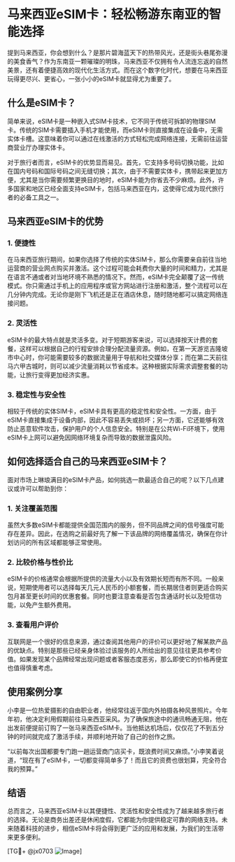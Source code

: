 # 马来西亚eSIM卡：轻松畅游东南亚的智能选择

提到马来西亚，你会想到什么？是那片碧海蓝天下的热带风光，还是街头巷尾弥漫的美食香气？作为东南亚一颗璀璨的明珠，马来西亚不仅拥有令人流连忘返的自然美景，还有着便捷高效的现代化生活方式。而在这个数字化时代，想要在马来西亚玩得更尽兴、更省心，一张小小的eSIM卡就显得尤为重要了。

## 什么是eSIM卡？

简单来说，eSIM卡是一种嵌入式SIM卡技术，它不同于传统可拆卸的物理SIM卡。传统的SIM卡需要插入手机才能使用，而eSIM卡则直接集成在设备中，无需实体卡槽。这意味着你可以通过在线激活的方式轻松完成网络连接，无需前往运营商营业厅办理实体卡。

对于旅行者而言，eSIM卡的优势显而易见。首先，它支持多号码切换功能，比如在国内号码和国际号码之间无缝切换；其次，由于不需要实体卡，携带起来更加方便，尤其是当你需要频繁更换目的地时，eSIM卡能为你省去不少麻烦。此外，许多国家和地区已经全面支持eSIM卡，包括马来西亚在内，这使得它成为现代旅行者的必备工具之一。

## 马来西亚eSIM卡的优势

### 1. **便捷性**
在马来西亚旅行期间，如果你选择了传统的实体SIM卡，那么你需要亲自前往当地运营商的营业网点购买并激活。这个过程可能会耗费你大量的时间和精力，尤其是在语言不通或者对当地环境不熟悉的情况下。然而，eSIM卡完全颠覆了这一传统模式。你只需通过手机上的应用程序或官方网站进行注册和激活，整个流程可以在几分钟内完成。无论你是刚下飞机还是正在酒店休息，随时随地都可以搞定网络连接问题。

### 2. **灵活性**
eSIM卡的最大特点就是灵活多变。对于短期游客来说，可以选择按天计费的套餐，这样可以根据自己的行程安排合理分配流量资源。例如，在第一天游览吉隆坡市中心时，你可能需要较多的数据流量用于导航和社交媒体分享；而在第二天前往马六甲古城时，则可以减少流量消耗以节省成本。这种根据实际需求调整套餐的功能，让旅行变得更加经济实惠。

### 3. **稳定性与安全性**
相较于传统的实体SIM卡，eSIM卡具有更高的稳定性和安全性。一方面，由于eSIM卡直接集成于设备内部，因此不容易丢失或损坏；另一方面，它还能够有效防止恶意软件攻击，保护用户的个人信息安全。特别是在公共Wi-Fi环境下，使用eSIM卡上网可以避免因网络环境复杂而导致的数据泄露风险。

## 如何选择适合自己的马来西亚eSIM卡？

面对市场上琳琅满目的eSIM卡产品，如何挑选一款最适合自己的呢？以下几点建议或许可以帮助到你：

### 1. **关注覆盖范围**
虽然大多数eSIM卡都能提供全国范围内的服务，但不同品牌之间的信号强度可能存在差异。因此，在选购之前最好先了解一下该品牌的网络覆盖情况，确保在你计划访问的所有区域都能够正常使用。

### 2. **比较价格与性价比**
eSIM卡的价格通常会根据所提供的流量大小以及有效期长短而有所不同。一般来说，短期使用者可以选择每天几元人民币的小额套餐，而长期居住者则更适合购买包月甚至更长时间的优惠套餐。同时也要注意查看是否包含通话时长以及短信功能，以免产生额外费用。

### 3. **查看用户评价**
互联网是一个很好的信息来源，通过查阅其他用户的评价可以更好地了解某款产品的优缺点。特别是那些已经亲身体验过该服务的人所给出的意见往往更具参考价值。如果发现某个品牌经常出现问题或者客服态度恶劣，那么即使它的价格再便宜也值得慎重考虑。

## 使用案例分享

小李是一位热爱摄影的自由职业者，他经常往返于国内外拍摄各种风景照片。今年年初，他决定利用假期前往马来西亚采风。为了确保旅途中的通讯畅通无阻，他在出发前便提前订购了一张马来西亚eSIM卡。当他抵达机场后，仅仅花了不到五分钟的时间就完成了激活手续，并顺利地开始了自己的创作之旅。

“以前每次出国都要专门跑一趟运营商门店买卡，既浪费时间又麻烦。”小李笑着说道，“现在有了eSIM卡，一切都变得简单多了！而且它的资费也很划算，完全符合我的预算。”

## 结语

总而言之，马来西亚eSIM卡以其便捷性、灵活性和安全性成为了越来越多旅行者的选择。无论是商务出差还是休闲度假，它都能为你提供稳定可靠的网络支持。未来随着科技的进步，相信eSIM卡将会得到更广泛的应用和发展，为我们的生活带来更多便利。

[TG💪+ @jx0703 ![Image](https://github.com/user-attachments/assets/dbca1d08-cadb-493c-b0ec-ad6f7a83f270)]
